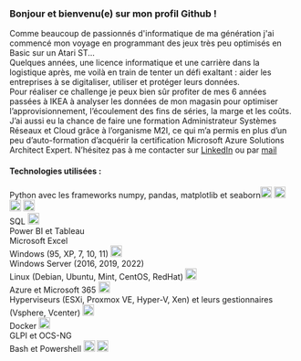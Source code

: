 ### Bonjour et bienvenu(e) sur mon profil Github !
Comme beaucoup de passionnés d'informatique de ma génération j'ai commencé mon voyage en programmant des jeux très peu optimisés en Basic sur un Atari ST...  
Quelques années, une licence informatique et une carrière dans la logistique après, me voilà en train de tenter un défi exaltant : aider les entreprises à se digitaliser, utiliser et protéger leurs données.  
 Pour réaliser ce challenge je peux bien sûr profiter de mes 6 années passées à IKEA à analyser les données de mon magasin pour optimiser l’approvisionnement, l’écoulement des fins de séries, la marge et les coûts.  
J’ai aussi eu la chance de faire une formation Administrateur Systèmes Réseaux et Cloud grâce à l’organisme M2I, ce qui m’a permis en plus d’un peu d’auto-formation d’acquérir la certification Microsoft Azure Solutions Architect Expert.
N’hésitez pas à me contacter sur [LinkedIn](https://www.linkedin.com/in/rpdata) ou par [mail](romain.perret@rpdata.fr)

#### Technologies utilisées :
Python avec les frameworks numpy, pandas, matplotlib et seaborn<img src="https://cdn.jsdelivr.net/gh/devicons/devicon@latest/icons/python/python-original-wordmark.svg" width=20>
<img src="https://cdn.jsdelivr.net/gh/devicons/devicon@latest/icons/numpy/numpy-original-wordmark.svg" width=20>
<img src="https://cdn.jsdelivr.net/gh/devicons/devicon@latest/icons/pandas/pandas-original-wordmark.svg" width=20>
<img src="https://cdn.jsdelivr.net/gh/devicons/devicon@latest/icons/matplotlib/matplotlib-original-wordmark.svg" width=20>  
SQL
<img src="https://cdn.jsdelivr.net/gh/devicons/devicon@latest/icons/azuresqldatabase/azuresqldatabase-original.svg" width=20>  
Power BI et Tableau  
Microsoft Excel  
Windows (95, XP, 7, 10, 11) <img src="https://cdn.jsdelivr.net/gh/devicons/devicon@latest/icons/windows11/windows11-original-wordmark.svg" width=20>  
Windows Server (2016, 2019, 2022)  
Linux (Debian, Ubuntu, Mint, CentOS, RedHat) <img src="https://cdn.jsdelivr.net/gh/devicons/devicon@latest/icons/linux/linux-original.svg" width=20>  
Azure et Microsoft 365 <img src="https://cdn.jsdelivr.net/gh/devicons/devicon@latest/icons/azure/azure-original-wordmark.svg" width=20>  
Hyperviseurs (ESXi, Proxmox VE, Hyper-V, Xen) et leurs gestionnaires (Vsphere, Vcenter) <img src="https://cdn.jsdelivr.net/gh/devicons/devicon@latest/icons/vsphere/vsphere-original-wordmark.svg" width=20>  
Docker <img src="https://cdn.jsdelivr.net/gh/devicons/devicon@latest/icons/docker/docker-original-wordmark.svg" width=20>  
GLPI et OCS-NG  
Bash et Powershell <img src="https://cdn.jsdelivr.net/gh/devicons/devicon@latest/icons/bash/bash-original.svg" width=20> <img src="https://cdn.jsdelivr.net/gh/devicons/devicon@latest/icons/powershell/powershell-original.svg" width=20>
